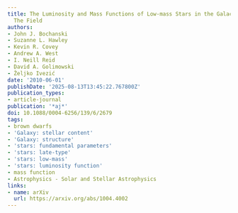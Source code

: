 ```yaml
---
title: The Luminosity and Mass Functions of Low-mass Stars in the Galactic Disk. II.
  The Field
authors:
- John J. Bochanski
- Suzanne L. Hawley
- Kevin R. Covey
- Andrew A. West
- I. Neill Reid
- David A. Golimowski
- Željko Ivezić
date: '2010-06-01'
publishDate: '2025-08-13T13:45:22.767800Z'
publication_types:
- article-journal
publication: '*aj*'
doi: 10.1088/0004-6256/139/6/2679
tags:
- brown dwarfs
- 'Galaxy: stellar content'
- 'Galaxy: structure'
- 'stars: fundamental parameters'
- 'stars: late-type'
- 'stars: low-mass'
- 'stars: luminosity function'
- mass function
- Astrophysics - Solar and Stellar Astrophysics
links:
- name: arXiv
  url: https://arxiv.org/abs/1004.4002
---
```


